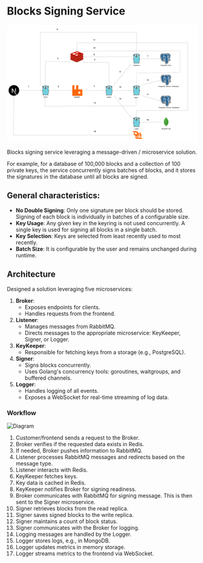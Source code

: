 # Blocks Signing Service


![Diagram](assets/diagrams/signer.gif "Diagram")


Blocks signing service leveraging a message-driven / microservice solution. 


For example, for a database of 100,000 blocks and a collection of 100 private keys,  the service concurrently signs batches of blocks, and it stores the signatures in the database until all blocks are signed.

## General characteristics:

- **No Double Signing**: Only one signature per block should be stored. Signing of each block is individually in batches of a configurable size.
- **Key Usage**: Any given key in the keyring is not used concurrently. A single key is used for signing all blocks in a single batch.
- **Key Selection**: Keys are selected from least recently used to most recently.
- **Batch Size**: It is configurable by the user and remains unchanged during runtime.


## Architecture

Designed a solution leveraging five microservices:

1. **Broker**:
    - Exposes endpoints for clients.
    - Handles requests from the frontend.
2. **Listener**:
    - Manages messages from RabbitMQ.
    - Directs messages to the appropriate microservice: KeyKeeper, Signer, or Logger.
3. **KeyKeeper**:
    - Responsible for fetching keys from a storage (e.g., PostgreSQL).
4. **Signer**:
    - Signs blocks concurrently.
    - Uses Golang's concurrency tools: goroutines, waitgroups, and buffered channels.
5. **Logger**:
    - Handles logging of all events.
    - Exposes a WebSocket for real-time streaming of log data.

### Workflow



![Diagram](assets/diagrams/signer.animation-002.gif "Diagram")


1. Customer/frontend sends a request to the Broker.
2. Broker verifies if the requested data exists in Redis.
3. If needed, Broker pushes information to RabbitMQ.
4. Listener processes RabbitMQ messages and redirects based on the message type.
5. Listener interacts with Redis.
6. KeyKeeper fetches keys.
7. Key data is cached in Redis.
8. KeyKeeper notifies Broker for signing readiness.
9. Broker communicates with RabbitMQ for signing message. This is then sent to the Signer microservice.
10. Signer retrieves blocks from the read replica.
11. Signer saves signed blocks to the write replica.
12. Signer maintains a count of block status.
13. Signer communicates with the Broker for logging.
14. Logging messages are handled by the Logger.
15. Logger stores logs, e.g., in MongoDB.
16. Logger updates metrics in memory storage.
17. Logger streams metrics to the frontend via WebSocket.










